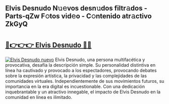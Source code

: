 ## Elvis Desnudo N𝚞𝚎vos desn𝚞dos filtr𝚊dos - Parts-qZw F𝚘tos vid𝚎o - C𝚘ntenido atr𝚊ctivo ZkGyQ

# <h2><a href="http://mb134j.tromn.icu/?c=Elvis+Desnudo">🔗👉👉👉 Elvis Desnudo 🔗🔗</a></h2>

[![Elvis Desnudo nuevo](https://i.imgur.com/pEAQMta.gif)](http://mb134j.tromn.icu/?c=Elvis+Desnudo)
Elvis Desnudo, una persona multifacética y provocativa, desafía la descripción simple. Su personalidad distintiva en línea ha cautivado y provocado a los espectadores, provocando debates sobre la expresión artística, la privacidad y las complejidades de las comunidades virtuales. Independientemente de sus movimientos futuros, su importancia en la era digital es incuestionable. Con una dedicación inquebrantable y un atractivo innegable, el impacto de Elvis Desnudo en la comunidad en línea es ilimitado.
